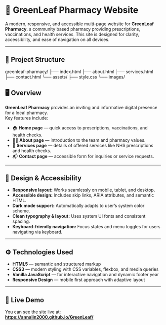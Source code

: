 # 🌿 GreenLeaf Pharmacy Website

A modern, responsive, and accessible multi-page website for **GreenLeaf Pharmacy**, a community based pharmacy providing prescriptions, vaccinations, and health services. This site is designed for clarity, accessibility, and ease of navigation on all devices.

---

## 📁 Project Structure

greenleaf-pharmacy/
├── index.html
├── about.html
├── services.html
├── contact.html
└── assets/
    ├── style.css
    └── images/

## 🖥️ Overview

**GreenLeaf Pharmacy** provides an inviting and informative digital presence for a local pharmacy.  
Key features include:

- 🏠 **Home page** — quick access to prescriptions, vaccinations, and health checks.  
- 👩‍⚕️ **About page** — introduction to the team and pharmacy values.  
- 💊 **Services page** — details of offered services like NHS prescriptions and health checks.  
- 📬 **Contact page** — accessible form for inquiries or service requests.

---

## 🎨 Design & Accessibility

- **Responsive layout:** Works seamlessly on mobile, tablet, and desktop.  
- **Accessible design:** Includes skip links, ARIA attributes, and semantic HTML.  
- **Dark mode support:** Automatically adapts to user’s system color scheme.  
- **Clean typography & layout:** Uses system UI fonts and consistent spacing.  
- **Keyboard-friendly navigation:** Focus states and menu toggles for users navigating via keyboard.

---

## ⚙️ Technologies Used

- **HTML5** — semantic and structured markup  
- **CSS3** — modern styling with CSS variables, flexbox, and media queries  
- **Vanilla JavaScript** — for interactive navigation and dynamic footer year  
- **Responsive Design** — mobile first approach with adaptive layout  

---

## 🔗 Live Demo

You can see the site live at:  
**https://annalin2000.github.io/GreenLeaf/**  

